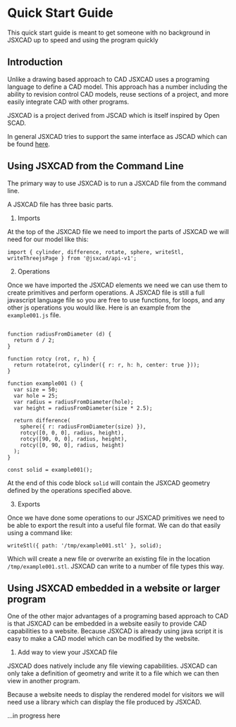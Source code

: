# Quick Start Guide

This quick start guide is meant to get someone with no background in JSXCAD up to speed and using the program quickly

## Introduction

Unlike a drawing based approach to CAD JSXCAD uses a programing language to define a CAD model. This approach has a number including the ability to revision control CAD models, reuse sections of a project, and more easily integrate CAD with other programs.

JSXCAD is a project derived from JSCAD which is itself inspired by Open SCAD.

In general JSXCAD tries to support the same interface as JSCAD which can be found [here](https://openjscad.org/dokuwiki/doku.php).

## Using JSXCAD from the Command Line

The primary way to use JSXCAD is to run a JSXCAD file from the command line. 

A JSXCAD file has three basic parts.

1) Imports

At the top of the JSXCAD file we need to import the parts of JSXCAD we will need for our model like this:

`import { cylinder, difference, rotate, sphere, writeStl, writeThreejsPage } from '@jsxcad/api-v1';`

2) Operations

Once we have imported the JSXCAD elements we need we can use them to create primitives and perform operations. A JSXCAD file is still a full javascript language file so you are free to use functions, for loops, and any other js operations you would like. Here is an example from the `example001.js` file.

```

function radiusFromDiameter (d) {
  return d / 2;
}

function rotcy (rot, r, h) {
  return rotate(rot, cylinder({ r: r, h: h, center: true }));
}

function example001 () {
  var size = 50;
  var hole = 25;
  var radius = radiusFromDiameter(hole);
  var height = radiusFromDiameter(size * 2.5);

  return difference(
    sphere({ r: radiusFromDiameter(size) }),
    rotcy([0, 0, 0], radius, height),
    rotcy([90, 0, 0], radius, height),
    rotcy([0, 90, 0], radius, height)
  );
}

const solid = example001();

```

At the end of this code block `solid` will contain the JSXCAD geometry defined by the operations specified above.

3) Exports

Once we have done some operations to our JSXCAD primitives we need to be able to export the result into a useful file format. We can do that easily using a command like:

`writeStl({ path: '/tmp/example001.stl' }, solid);`

Which will create a new file or overwrite an existing file in the location `/tmp/example001.stl`. JSXCAD can write to a number of file types this way.

## Using JSXCAD embedded in a website or larger program

One of the other major advantages of a programing based approach to CAD is that JSXCAD can be embedded in a website easily to provide CAD capabilities to a website. Because JSXCAD is already using java script it is easy to make a CAD model which can be modified by the website.

1) Add way to view your JSXCAD file

JSXCAD does natively include any file viewing capabilities. JSXCAD can only take a definition of geometry and write it to a file which we can then view in another program.

Because a website needs to display the rendered model for visitors we will need use a library which can display the file produced by JSXCAD. 

...in progress here


